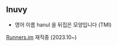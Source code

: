 ## lnuvy

- 영어 이름 hanul 을 뒤집은 모양입니다 (TMI)
  <br />

[Runners.im](https://runners.im/members) 재직중 (2023.10~)

